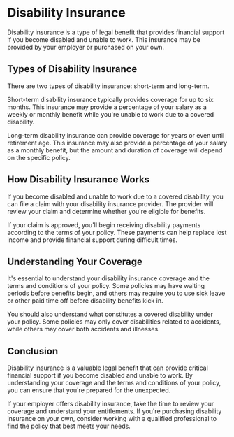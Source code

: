 # Disability Insurance

Disability insurance is a type of legal benefit that provides financial support if you become disabled and unable to work. This insurance may be provided by your employer or purchased on your own.

Types of Disability Insurance
-----------------------------

There are two types of disability insurance: short-term and long-term.

Short-term disability insurance typically provides coverage for up to six months. This insurance may provide a percentage of your salary as a weekly or monthly benefit while you're unable to work due to a covered disability.

Long-term disability insurance can provide coverage for years or even until retirement age. This insurance may also provide a percentage of your salary as a monthly benefit, but the amount and duration of coverage will depend on the specific policy.

How Disability Insurance Works
------------------------------

If you become disabled and unable to work due to a covered disability, you can file a claim with your disability insurance provider. The provider will review your claim and determine whether you're eligible for benefits.

If your claim is approved, you'll begin receiving disability payments according to the terms of your policy. These payments can help replace lost income and provide financial support during difficult times.

Understanding Your Coverage
---------------------------

It's essential to understand your disability insurance coverage and the terms and conditions of your policy. Some policies may have waiting periods before benefits begin, and others may require you to use sick leave or other paid time off before disability benefits kick in.

You should also understand what constitutes a covered disability under your policy. Some policies may only cover disabilities related to accidents, while others may cover both accidents and illnesses.

Conclusion
----------

Disability insurance is a valuable legal benefit that can provide critical financial support if you become disabled and unable to work. By understanding your coverage and the terms and conditions of your policy, you can ensure that you're prepared for the unexpected.

If your employer offers disability insurance, take the time to review your coverage and understand your entitlements. If you're purchasing disability insurance on your own, consider working with a qualified professional to find the policy that best meets your needs.


